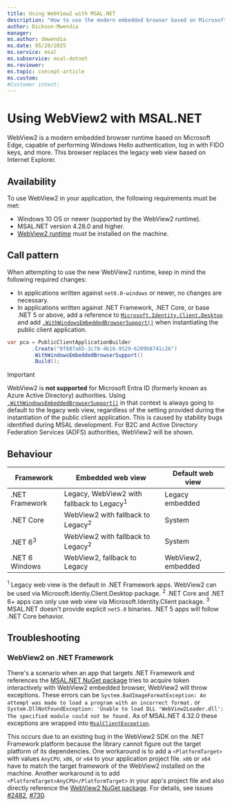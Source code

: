 ```yaml
---
title: Using WebView2 with MSAL.NET
description: "How to use the modern embedded browser based on Microsoft Edge with MSAL.NET applications."
author: Dickson-Mwendia
manager: 
ms.author: dmwendia
ms.date: 05/20/2025
ms.service: msal
ms.subservice: msal-dotnet
ms.reviewer: 
ms.topic: concept-article
ms.custom: 
#Customer intent: 
---
```


# Using WebView2 with MSAL.NET

WebView2 is a modern embedded browser runtime based on Microsoft Edge, capable of performing Windows Hello authentication, log in with FIDO keys, and more. This browser replaces the legacy web view based on Internet Explorer.

## Availability

To use WebView2 in your application, the following requirements must be met:

- Windows 10 OS or newer (supported by the WebView2 runtime).
- MSAL.NET version 4.28.0 and higher.
- [WebView2 runtime](/microsoft-edge/webview2/) must be installed on the machine.

## Call pattern

When attempting to use the new WebView2 runtime, keep in mind the following required changes:

- In applications written against `net6.0-windows` or newer, no changes are necessary.
- In applications written against .NET Framework, .NET Core, or base .NET 5 or above, add a reference to [`Microsoft.Identity.Client.Desktop`](https://www.nuget.org/packages/Microsoft.Identity.Client.Desktop/) and add [`.WithWindowsEmbeddedBrowserSupport()`](xref:Microsoft.Identity.Client.Desktop.DesktopExtensions.WithWindowsEmbeddedBrowserSupport*) when instantiating the public client application.

```csharp
var pca = PublicClientApplicationBuilder
        .Create("0f887a65-3c78-4b16-9529-6209b8741c26")
        .WithWindowsEmbeddedBrowserSupport()
        .Build();
```

>[!IMPORTANT]
>WebView2 is **not supported** for Microsoft Entra ID (formerly known as Azure Active Directory) authorities. Using [`.WithWindowsEmbeddedBrowserSupport()`](xref:Microsoft.Identity.Client.Desktop.DesktopExtensions.WithWindowsEmbeddedBrowserSupport*) in that context is always going to default to the legacy web view, regardless of the setting provided during the instantiation of the public client application. This is caused by stability bugs identified during MSAL development. For B2C and Active Directory Federation Services (ADFS) authorities, WebView2 will be shown.

## Behaviour

|  Framework      | Embedded web view             | Default web view |
|-----------------|-------------------------------|------------------|
|  .NET Framework | Legacy, WebView2 with fallback to Legacy<sup>1</sup>  | Legacy embedded |  
|  .NET Core      | WebView2 with fallback to Legacy<sup>2</sup> | System |
|  .NET 6<sup>3</sup> | WebView2 with fallback to Legacy<sup>2</sup> | System |
|  .NET 6 Windows | WebView2, fallback to Legacy | WebView2, embedded |

<sup>1</sup> Legacy web view is the default in .NET Framework apps. WebView2 can be used via Microsoft.Identiy.Client.Desktop package.
<sup>2</sup> .NET Core and .NET 6+ apps can only use web view via Microsoft.Identity.Client package.
<sup>3</sup> MSAL.NET doesn't provide explicit `net5.0` binaries. .NET 5 apps will follow .NET Core behavior.

## Troubleshooting

### WebView2 on .NET Framework

There's a scenario when an app that targets .NET Framework and references the [MSAL.NET NuGet package](https://www.nuget.org/packages/Microsoft.Identity.Client/) tries to acquire token interactively with WebView2 embedded browser, WebView2 will throw exceptions. These errors can be `System.BadImageFormatException: An attempt was made to load a program with an incorrect format.` or `System.DllNotFoundException: 'Unable to load DLL 'WebView2Loader.dll': The specified module could not be found.` As of MSAL.NET 4.32.0 these exceptions are wrapped into [`MsalClientException`](xref:Microsoft.Identity.Client.MsalClientException).

This occurs due to an existing bug in the WebView2 SDK on the .NET Framework platform because the library cannot figure out the target platform of its dependencies. One workaround is to add a `<PlatformTarget>` with values `AnyCPU`, `x86`, or `x64` to your application project file. `x86` or `x64` have to match the target framework of the WebView2 installed on the machine. Another workaround is to add `<PlatformTarget>AnyCPU</PlatformTarget>` in your app's project file and also directly reference the [WebView2 NuGet package](https://www.nuget.org/packages/Microsoft.Web.WebView2). For details, see issues [#2482](https://github.com/AzureAD/microsoft-authentication-library-for-dotnet/issues/2482), [#730](https://github.com/MicrosoftEdge/WebView2Feedback/issues/730#issuecomment-803132248).
